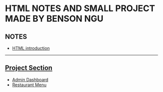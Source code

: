 # HTML NOTES AND SMALL PROJECT MADE BY BENSON NGU
## NOTES
- [HTML introduction](https://github.com/BensonNgu/HTML-notes/tree/main/Html-intro)

---

## [Project Section](https://github.com/BensonNgu/HTML/tree/main/project)
- [Admin Dashboard](https://github.com/BensonNgu/HTML/tree/main/project/src/Admin%20Dashboard)
- [Restaurant Menu](https://github.com/BensonNgu/HTML/tree/main/project/src/Restaurant%20Menu)
